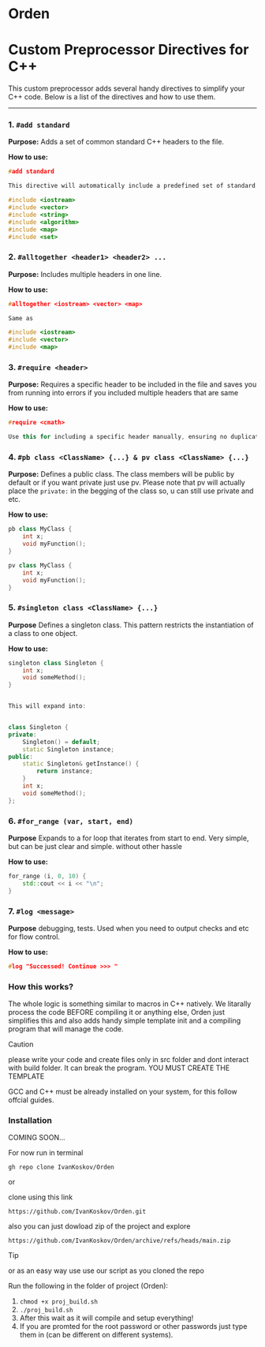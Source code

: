 # Orden

# Custom Preprocessor Directives for C++

This custom preprocessor adds several handy directives to simplify your C++ code. Below is a list of the directives and how to use them.

---

### 1. `#add standard`

**Purpose:** Adds a set of common standard C++ headers to the file.

**How to use:**
```cpp
#add standard

This directive will automatically include a predefined set of standard headers like:

#include <iostream>
#include <vector>
#include <string>
#include <algorithm>
#include <map>
#include <set>
```

### 2. `#alltogether <header1> <header2> ...`

**Purpose:** Includes multiple headers in one line.

**How to use:**
```cpp
#alltogether <iostream> <vector> <map>

Same as

#include <iostream>
#include <vector>
#include <map>

```

### 3. `#require <header>`

**Purpose:** Requires a specific header to be included in the file and saves you from running into errors if you included multiple headers that are same

**How to use:**
```cpp
#require <cmath>

Use this for including a specific header manually, ensuring no duplicates.

```

### 4. `#pb class <ClassName> {...} & pv class <ClassName> {...}`

**Purpose:** Defines a public class. The class members will be public by default or if you want private just use pv.
Please note that pv will actually place the `private:` in the begging of the class so, u can still use private and etc.

**How to use:**
```cpp
pb class MyClass {
    int x;
    void myFunction();
}

pv class MyClass {
    int x;
    void myFunction();
}


```

### 5. `#singleton class <ClassName> {...}`

**Purpose** Defines a singleton class. This pattern restricts the instantiation of a class to one object.

**How to use:**
```cpp
singleton class Singleton {
    int x;
    void someMethod();
}


This will expand into:


class Singleton {
private:
    Singleton() = default;
    static Singleton instance;
public:
    static Singleton& getInstance() {
        return instance;
    }
    int x;
    void someMethod();
};


```

### 6. `#for_range (var, start, end)`

**Purpose** Expands to a for loop that iterates from start to end. Very simple, but can be just clear and simple. without other hassle

**How to use:**
```cpp
for_range (i, 0, 10) {
    std::cout << i << "\n";
}

```

### 7. `#log <message>`

**Purpose** debugging, tests. Used when you need to output checks and etc for flow control. 

**How to use:**
```cpp
#log "Successed! Continue >>> "

```

### How this works?

The whole logic is something similar to macros in C++ natively. We litarally process the code BEFORE compiling it or anything else, Orden just simplifies this and also adds handy simple template init and a compiling program that will manage the code.

> [!CAUTION]
> please write your code and create files only in src folder and dont interact with build folder. It can break the program.
> YOU MUST CREATE THE TEMPLATE
> 
> GCC and C++ must be already installed on your system, for this follow offcial guides.

### Installation 

COMING SOON...

For now run in terminal

`gh repo clone IvanKoskov/Orden`

or 

clone using this link

`https://github.com/IvanKoskov/Orden.git`

also you can just dowload zip of the project and explore

`https://github.com/IvanKoskov/Orden/archive/refs/heads/main.zip`
> [!TIP]
> or as an easy way use use our script as you cloned the repo
>
> Run the following in the folder of project (Orden):
>
> 1. `chmod +x proj_build.sh` 
> 2. `./proj_build.sh`
> 3. After this wait as it will compile and setup everything!
> 4. If you are promted for the root password or other passwords just type them in (can be different on different systems).









